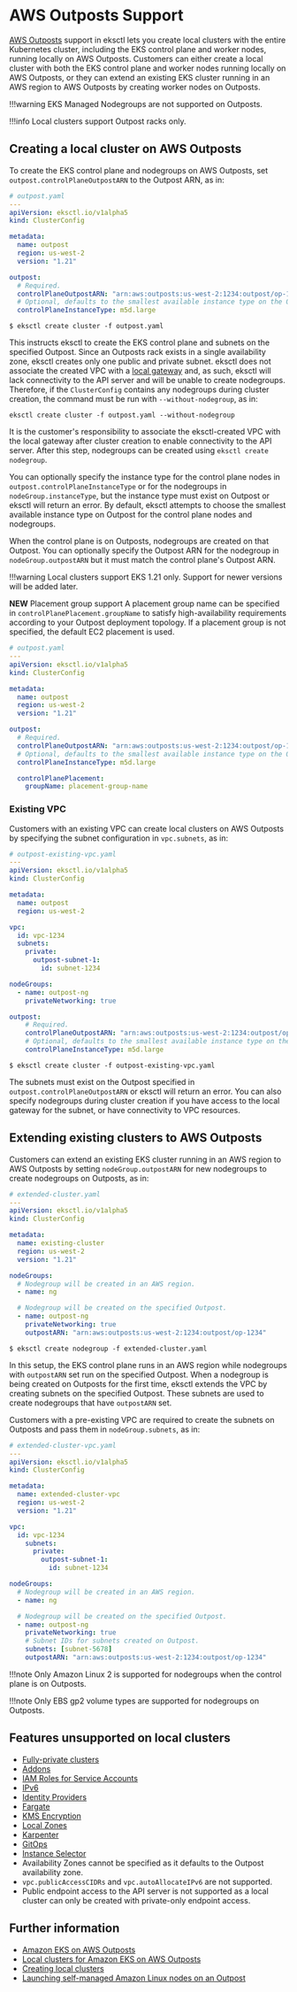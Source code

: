 # AWS Outposts Support

[AWS Outposts][eks-outposts] support in eksctl lets you create local clusters with the entire Kubernetes cluster, including the EKS control plane and worker nodes, running locally on AWS Outposts.
Customers can either create a local cluster with both the EKS control plane and worker nodes running locally on AWS Outposts, or they can extend an existing EKS cluster running in an AWS region
to AWS Outposts by creating worker nodes on Outposts.

!!!warning
    EKS Managed Nodegroups are not supported on Outposts.

!!!info
    Local clusters support Outpost racks only.


## Creating a local cluster on AWS Outposts

To create the EKS control plane and nodegroups on AWS Outposts, set `outpost.controlPlaneOutpostARN` to the Outpost ARN, as in:

```yaml
# outpost.yaml
---
apiVersion: eksctl.io/v1alpha5
kind: ClusterConfig

metadata:
  name: outpost
  region: us-west-2
  version: "1.21"

outpost:
  # Required.
  controlPlaneOutpostARN: "arn:aws:outposts:us-west-2:1234:outpost/op-1234"
  # Optional, defaults to the smallest available instance type on the Outpost.
  controlPlaneInstanceType: m5d.large
```

```shell
$ eksctl create cluster -f outpost.yaml
```

This instructs eksctl to create the EKS control plane and subnets on the specified Outpost. Since an Outposts rack exists in a single availability zone, eksctl creates only one public and private subnet.
eksctl does not associate the created VPC with a [local gateway](https://docs.aws.amazon.com/outposts/latest/userguide/outposts-local-gateways.html) and, as such, eksctl will lack connectivity to the API server
and will be unable to create nodegroups. Therefore, if the `ClusterConfig` contains any nodegroups during cluster creation, the command must be run with `--without-nodegroup`,
as in:

```shell
eksctl create cluster -f outpost.yaml --without-nodegroup
```

It is the customer's responsibility to associate the eksctl-created VPC with the local gateway after cluster creation to enable connectivity to the API server. After this step, nodegroups can be created using `eksctl create nodegroup`.

You can optionally specify the instance type for the control plane nodes in `outpost.controlPlaneInstanceType` or for the nodegroups in `nodeGroup.instanceType`, but the instance type must exist on Outpost or eksctl will return an error.
By default, eksctl attempts to choose the smallest available instance type on Outpost for the control plane nodes and nodegroups.

When the control plane is on Outposts, nodegroups are created on that Outpost. You can optionally specify the Outpost ARN for the nodegroup in `nodeGroup.outpostARN` but it must match the control plane's Outpost ARN.


!!!warning
    Local clusters support EKS 1.21 only. Support for newer versions will be added later.

**NEW** Placement group support
A placement group name can be specified in `controlPlanePlacement.groupName` to satisfy high-availability requirements according to your Outpost deployment topology. If a placement group is not specified, the default EC2 placement is used.

```yaml
# outpost.yaml
---
apiVersion: eksctl.io/v1alpha5
kind: ClusterConfig

metadata:
  name: outpost
  region: us-west-2
  version: "1.21"

outpost:
  # Required.
  controlPlaneOutpostARN: "arn:aws:outposts:us-west-2:1234:outpost/op-1234"
  # Optional, defaults to the smallest available instance type on the Outpost.
  controlPlaneInstanceType: m5d.large

  controlPlanePlacement:
    groupName: placement-group-name
```

### Existing VPC
Customers with an existing VPC can create local clusters on AWS Outposts by specifying the subnet configuration in `vpc.subnets`, as in:

```yaml
# outpost-existing-vpc.yaml
---
apiVersion: eksctl.io/v1alpha5
kind: ClusterConfig

metadata:
  name: outpost
  region: us-west-2

vpc:
  id: vpc-1234
  subnets:
    private:
      outpost-subnet-1:
        id: subnet-1234

nodeGroups:
  - name: outpost-ng
    privateNetworking: true

outpost:
    # Required.
    controlPlaneOutpostARN: "arn:aws:outposts:us-west-2:1234:outpost/op-1234"
    # Optional, defaults to the smallest available instance type on the Outpost.
    controlPlaneInstanceType: m5d.large
```

```shell
$ eksctl create cluster -f outpost-existing-vpc.yaml
```

The subnets must exist on the Outpost specified in `outpost.controlPlaneOutpostARN` or eksctl will return an error. You can also specify nodegroups during cluster creation if you have access
to the local gateway for the subnet, or have connectivity to VPC resources.

## Extending existing clusters to AWS Outposts
Customers can extend an existing EKS cluster running in an AWS region to AWS Outposts by setting `nodeGroup.outpostARN` for new nodegroups to create nodegroups on Outposts, as in:

```yaml
# extended-cluster.yaml
---
apiVersion: eksctl.io/v1alpha5
kind: ClusterConfig

metadata:
  name: existing-cluster
  region: us-west-2
  version: "1.21"

nodeGroups:
  # Nodegroup will be created in an AWS region.
  - name: ng

  # Nodegroup will be created on the specified Outpost.
  - name: outpost-ng
    privateNetworking: true
    outpostARN: "arn:aws:outposts:us-west-2:1234:outpost/op-1234"

```

```shell
$ eksctl create nodegroup -f extended-cluster.yaml
```

In this setup, the EKS control plane runs in an AWS region while nodegroups with `outpostARN` set run on the specified Outpost.
When a nodegroup is being created on Outposts for the first time, eksctl extends the VPC by creating subnets on the specified Outpost. These subnets are used to create nodegroups that have `outpostARN` set.

Customers with a pre-existing VPC are required to create the subnets on Outposts and pass them in `nodeGroup.subnets`, as in:

```yaml
# extended-cluster-vpc.yaml
---
apiVersion: eksctl.io/v1alpha5
kind: ClusterConfig

metadata:
  name: extended-cluster-vpc
  region: us-west-2
  version: "1.21"

vpc:
  id: vpc-1234
    subnets:
      private:
        outpost-subnet-1:
          id: subnet-1234

nodeGroups:
  # Nodegroup will be created in an AWS region.
  - name: ng

  # Nodegroup will be created on the specified Outpost.
  - name: outpost-ng
    privateNetworking: true
    # Subnet IDs for subnets created on Outpost.
    subnets: [subnet-5678]
    outpostARN: "arn:aws:outposts:us-west-2:1234:outpost/op-1234"
```

!!!note
    Only Amazon Linux 2 is supported for nodegroups when the control plane is on Outposts.

!!!note
    Only EBS gp2 volume types are supported for nodegroups on Outposts.


## Features unsupported on local clusters
* [Fully-private clusters](/usage/eks-private-cluster)
* [Addons](/usage/addons)
* [IAM Roles for Service Accounts](/usage/iamserviceaccounts)
* [IPv6](/usage/vpc-ip-family)
* [Identity Providers](https://github.com/weaveworks/eksctl/blob/main/examples/27-oidc-provider.yaml)
* [Fargate](/usage/fargate-support)
* [KMS Encryption](/usage/kms-encryption)
* [Local Zones](https://github.com/weaveworks/eksctl/blob/main/examples/33-local-zones.yaml)
* [Karpenter](/usage/eksctl-karpenter)
* [GitOps](/usage/gitops-v2)
* [Instance Selector](/usage/instance-selector)
* Availability Zones cannot be specified as it defaults to the Outpost availability zone.
* `vpc.publicAccessCIDRs` and `vpc.autoAllocateIPv6` are not supported.
* Public endpoint access to the API server is not supported as a local cluster can only be created with private-only endpoint access.


## Further information

- [Amazon EKS on AWS Outposts][eks-outposts]
- [Local clusters for Amazon EKS on AWS Outposts](https://docs.aws.amazon.com/eks/latest/userguide/eks-outposts-local-cluster-overview.html)
- [Creating local clusters](https://docs.aws.amazon.com/eks/latest/userguide/eks-outposts-local-cluster-create.html)
- [Launching self-managed Amazon Linux nodes on an Outpost](https://docs.aws.amazon.com/eks/latest/userguide/eks-outposts-self-managed-nodes.html)


[eks-outposts]: https://docs.aws.amazon.com/eks/latest/userguide/eks-outposts.html
